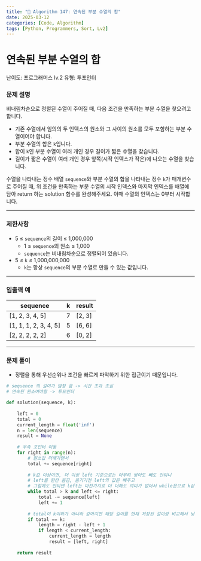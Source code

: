 ```yaml
---
title: "🧠 Algorithm 147: 연속된 부분 수열의 합"
date: 2025-03-12
categories: [Code, Algorithm]
tags: [Python, Programmers, Sort, Lv2]
---
```


# 연속된 부분 수열의 합

난이도: 프로그래머스 lv.2
유형: 투포인터

### **문제 설명**

비내림차순으로 정렬된 수열이 주어질 때, 다음 조건을 만족하는 부분 수열을 찾으려고 합니다.

- 기존 수열에서 임의의 두 인덱스의 원소와 그 사이의 원소를 모두 포함하는 부분 수열이어야 합니다.
- 부분 수열의 합은 `k`입니다.
- 합이 `k`인 부분 수열이 여러 개인 경우 길이가 짧은 수열을 찾습니다.
- 길이가 짧은 수열이 여러 개인 경우 앞쪽(시작 인덱스가 작은)에 나오는 수열을 찾습니다.

수열을 나타내는 정수 배열 `sequence`와 부분 수열의 합을 나타내는 정수 `k`가 매개변수로 주어질 때, 위 조건을 만족하는 부분 수열의 시작 인덱스와 마지막 인덱스를 배열에 담아 return 하는 solution 함수를 완성해주세요. 이때 수열의 인덱스는 0부터 시작합니다.

---

### 제한사항

- 5 ≤ `sequence`의 길이 ≤ 1,000,000
    - 1 ≤ `sequence`의 원소 ≤ 1,000
    - `sequence`는 비내림차순으로 정렬되어 있습니다.
- 5 ≤ `k` ≤ 1,000,000,000
    - `k`는 항상 `sequence`의 부분 수열로 만들 수 있는 값입니다.

---

### 입출력 예

| sequence | k | result |
| --- | --- | --- |
| [1, 2, 3, 4, 5] | 7 | [2, 3] |
| [1, 1, 1, 2, 3, 4, 5] | 5 | [6, 6] |
| [2, 2, 2, 2, 2] | 6 | [0, 2] |

---

### 문제 풀이

- 정렬을 통해 우선순위나 조건을 빠르게 파악하기 위한 접근이기 때문입니다.

```python
# sequence 의 길이가 엄청 큼 -> 시간 초과 조심
# 연속된 원소여야함 -> 투포인터

def solution(sequence, k):
    
    left = 0
    total = 0
    current_length = float('inf')
    n = len(sequence)
    result = None
    
    # 우측 포인터 이동
    for right in range(n):
        # 원소값 더해가면서
        total += sequence[right]
        
        # k값 이상이면, 더 이상 left 기준으로는 아무리 쌓아도 빼도 안되니
        # left를 한칸 옴김, 옴기기전 left의 값은 빼주고
        # 그럼에도 안되면 left는 마찬가지로 더 더해도 의미가 없어서 while문으로 k같아지거나 이하일때가지만 반복
        while total > k and left <= right:
            total -= sequence[left]
            left += 1
            
        # total이 k이하가 아니라 같아지면 해당 길이를 현재 저장된 길이랑 비교해서 낮으면 교체
        if total == k:
            length = right - left + 1
            if length < current_length:
                current_length = length
                result = [left, right]
                
    return result
            
        
```